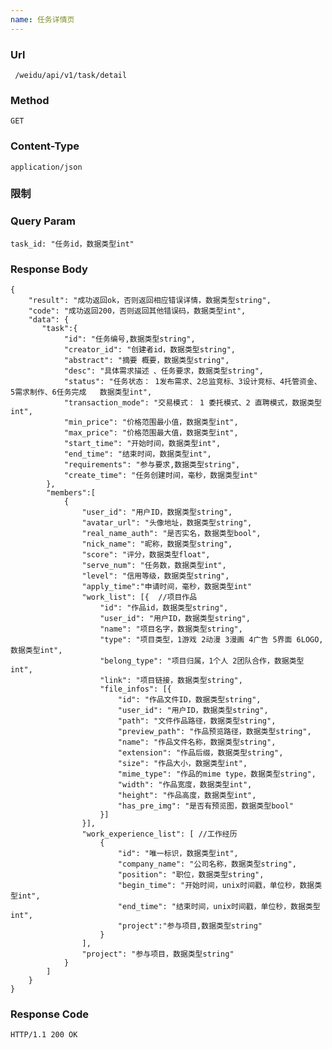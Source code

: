 ```yaml
---
name: 任务详情页
---
```

    
### Url
     /weidu/api/v1/task/detail

### Method
    GET

### Content-Type
    application/json      

### 限制

### Query Param
    task_id: "任务id，数据类型int"

### Response Body
    {
        "result": "成功返回ok，否则返回相应错误详情，数据类型string",
        "code": "成功返回200，否则返回其他错误码，数据类型int",
        "data": {
           "task":{
                "id": "任务编号,数据类型string",
                "creator_id": "创建者id，数据类型string",
                "abstract": "摘要 概要，数据类型string",
                "desc": "具体需求描述 、任务要求，数据类型string",
                "status": "任务状态： 1发布需求、2总监竞标、3设计竞标、4托管资金、5需求制作、6任务完成   数据类型int",
                "transaction_mode": "交易模式： 1 委托模式、2 直聘模式，数据类型int",
                "min_price": "价格范围最小值，数据类型int",
                "max_price": "价格范围最大值，数据类型int",
                "start_time": "开始时间，数据类型int",
                "end_time": "结束时间，数据类型int",
                "requirements": "参与要求,数据类型string",
                "create_time": "任务创建时间，毫秒，数据类型int"
            },
            "members":[
                {
                    "user_id": "用户ID，数据类型string",
                    "avatar_url": "头像地址，数据类型string",
                    "real_name_auth": "是否实名，数据类型bool",
                    "nick_name": "昵称，数据类型string",
                    "score": "评分，数据类型float",
                    "serve_num": "任务数，数据类型int",
                    "level": "信用等级，数据类型string",
                    "apply_time":"申请时间，毫秒，数据类型int"
                    "work_list": [{  //项目作品
                        "id": "作品id，数据类型string",
                        "user_id": "用户ID，数据类型string",
                        "name": "项目名字，数据类型string",
                        "type": "项目类型，1游戏 2动漫 3漫画 4广告 5界面 6LOGO,数据类型int",
                        "belong_type": "项目归属，1个人 2团队合作，数据类型int",
                        "link": "项目链接，数据类型string",
                        "file_infos": [{
                            "id": "作品文件ID，数据类型string",
                            "user_id": "用户ID，数据类型string",
                            "path": "文件作品路径，数据类型string",
                            "preview_path": "作品预览路径，数据类型string",
                            "name": "作品文件名称，数据类型string",
                            "extension": "作品后缀，数据类型string",
                            "size": "作品大小，数据类型int",
                            "mime_type": "作品的mime type，数据类型string",
                            "width": "作品宽度，数据类型int",
                            "height": "作品高度，数据类型int",
                            "has_pre_img": "是否有预览图，数据类型bool"
                        }]
                    }],
                    "work_experience_list": [ //工作经历
                        {
                            "id": "唯一标识，数据类型int",
                            "company_name": "公司名称，数据类型string",
                            "position": "职位，数据类型string",
                            "begin_time": "开始时间，unix时间戳，单位秒，数据类型int",
                            "end_time": "结束时间，unix时间戳，单位秒，数据类型int",
                            "project":"参与项目,数据类型string"
                        }
                    ],
                    "project": "参与项目，数据类型string"
                }
            ]
        } 
    }

### Response Code
    HTTP/1.1 200 OK

